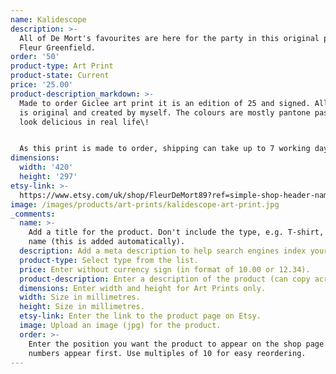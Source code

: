 ```yaml
---
name: Kalidescope
description: >-
  All of De Mort's favourites are here for the party in this original piece by
  Fleur Greenfield.
order: '50'
product-type: Art Print
product-state: Current
price: '25.00'
product-description_markdown: >-
  Made to order Giclee art print it is an edition of 25 and signed. All artwork
  is original and created by myself. The colours are mostly pantone pastels and
  look delicious in real life\!


  As this print is made to order, shipping can take up to 7 working days.
dimensions:
  width: '420'
  height: '297'
etsy-link: >-
  https://www.etsy.com/uk/shop/FleurDeMort89?ref=simple-shop-header-name&listing_id=693475040
image: /images/products/art-prints/kalidescope-art-print.jpg
_comments:
  name: >-
    Add a title for the product. Don't include the type, e.g. T-shirt, in the
    name (this is added automatically).
  description: Add a meta description to help search engines index your product.
  product-type: Select type from the list.
  price: Enter without currency sign (in format of 10.00 or 12.34).
  product-description: Enter a description of the product (can copy across from Etsy).
  dimensions: Enter width and height for Art Prints only.
  width: Size in millimetres.
  height: Size in millimetres.
  etsy-link: Enter the link to the product page on Etsy.
  image: Upload an image (jpg) for the product.
  order: >-
    Enter the position you want the product to appear on the shop page. Lower
    numbers appear first. Use multiples of 10 for easy reordering.
---
```

